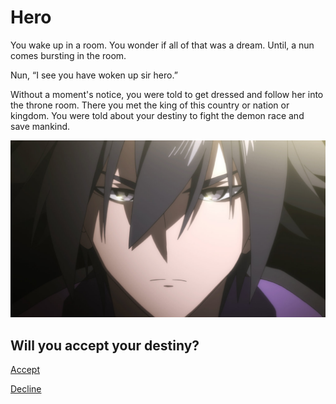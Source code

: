 # Hero
You wake up in a room. You wonder if all of that was a dream. Until, a nun comes bursting in the room.  
  
Nun, “I see you have woken up sir hero.”
  
Without a moment's notice, you were told to get dressed and follow her into the throne room. There you met the king of this country or nation or kingdom. You were told about your destiny to fight the demon race and save mankind.

![Hero](../images/hero.jpg)
  
Will you accept your destiny?  
--- 



[Accept](savior.md)  

[Decline](mercenary.md)  